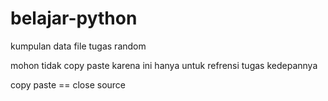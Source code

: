 # belajar-python
kumpulan data file tugas random

mohon tidak copy paste karena ini hanya untuk refrensi tugas kedepannya 

copy paste == close source
